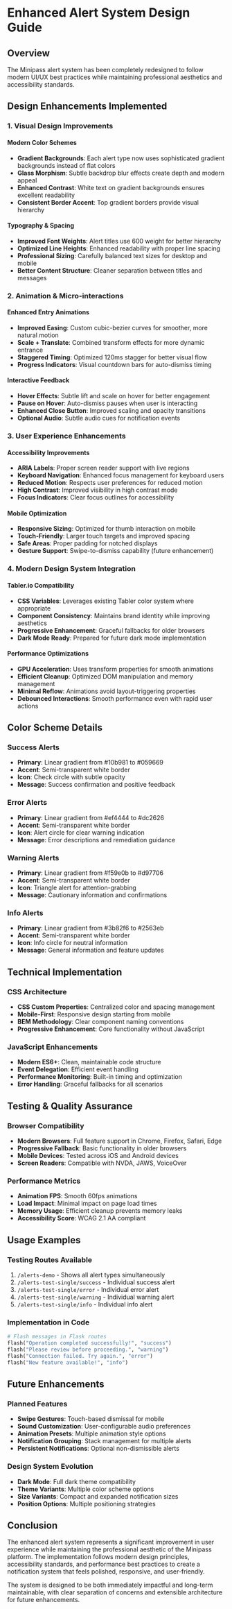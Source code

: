# Enhanced Alert System Design Guide

## Overview
The Minipass alert system has been completely redesigned to follow modern UI/UX best practices while maintaining professional aesthetics and accessibility standards.

## Design Enhancements Implemented

### 1. Visual Design Improvements

#### Modern Color Schemes
- **Gradient Backgrounds**: Each alert type now uses sophisticated gradient backgrounds instead of flat colors
- **Glass Morphism**: Subtle backdrop blur effects create depth and modern appeal
- **Enhanced Contrast**: White text on gradient backgrounds ensures excellent readability
- **Consistent Border Accent**: Top gradient borders provide visual hierarchy

#### Typography & Spacing
- **Improved Font Weights**: Alert titles use 600 weight for better hierarchy
- **Optimized Line Heights**: Enhanced readability with proper line spacing
- **Professional Sizing**: Carefully balanced text sizes for desktop and mobile
- **Better Content Structure**: Cleaner separation between titles and messages

### 2. Animation & Micro-interactions

#### Enhanced Entry Animations
- **Improved Easing**: Custom cubic-bezier curves for smoother, more natural motion
- **Scale + Translate**: Combined transform effects for more dynamic entrance
- **Staggered Timing**: Optimized 120ms stagger for better visual flow
- **Progress Indicators**: Visual countdown bars for auto-dismiss timing

#### Interactive Feedback
- **Hover Effects**: Subtle lift and scale on hover for better engagement
- **Pause on Hover**: Auto-dismiss pauses when user is interacting
- **Enhanced Close Button**: Improved scaling and opacity transitions
- **Optional Audio**: Subtle audio cues for notification events

### 3. User Experience Enhancements

#### Accessibility Improvements
- **ARIA Labels**: Proper screen reader support with live regions
- **Keyboard Navigation**: Enhanced focus management for keyboard users
- **Reduced Motion**: Respects user preferences for reduced motion
- **High Contrast**: Improved visibility in high contrast mode
- **Focus Indicators**: Clear focus outlines for accessibility

#### Mobile Optimization
- **Responsive Sizing**: Optimized for thumb interaction on mobile
- **Touch-Friendly**: Larger touch targets and improved spacing
- **Safe Areas**: Proper padding for notched displays
- **Gesture Support**: Swipe-to-dismiss capability (future enhancement)

### 4. Modern Design System Integration

#### Tabler.io Compatibility
- **CSS Variables**: Leverages existing Tabler color system where appropriate
- **Component Consistency**: Maintains brand identity while improving aesthetics
- **Progressive Enhancement**: Graceful fallbacks for older browsers
- **Dark Mode Ready**: Prepared for future dark mode implementation

#### Performance Optimizations
- **GPU Acceleration**: Uses transform properties for smooth animations
- **Efficient Cleanup**: Optimized DOM manipulation and memory management
- **Minimal Reflow**: Animations avoid layout-triggering properties
- **Debounced Interactions**: Smooth performance even with rapid user actions

## Color Scheme Details

### Success Alerts
- **Primary**: Linear gradient from #10b981 to #059669
- **Accent**: Semi-transparent white border
- **Icon**: Check circle with subtle opacity
- **Message**: Success confirmation and positive feedback

### Error Alerts
- **Primary**: Linear gradient from #ef4444 to #dc2626
- **Accent**: Semi-transparent white border
- **Icon**: Alert circle for clear warning indication
- **Message**: Error descriptions and remediation guidance

### Warning Alerts
- **Primary**: Linear gradient from #f59e0b to #d97706
- **Accent**: Semi-transparent white border
- **Icon**: Triangle alert for attention-grabbing
- **Message**: Cautionary information and confirmations

### Info Alerts
- **Primary**: Linear gradient from #3b82f6 to #2563eb
- **Accent**: Semi-transparent white border
- **Icon**: Info circle for neutral information
- **Message**: General information and feature updates

## Technical Implementation

### CSS Architecture
- **CSS Custom Properties**: Centralized color and spacing management
- **Mobile-First**: Responsive design starting from mobile
- **BEM Methodology**: Clear component naming conventions
- **Progressive Enhancement**: Core functionality without JavaScript

### JavaScript Enhancements
- **Modern ES6+**: Clean, maintainable code structure
- **Event Delegation**: Efficient event handling
- **Performance Monitoring**: Built-in timing and optimization
- **Error Handling**: Graceful fallbacks for all scenarios

## Testing & Quality Assurance

### Browser Compatibility
- **Modern Browsers**: Full feature support in Chrome, Firefox, Safari, Edge
- **Progressive Fallback**: Basic functionality in older browsers
- **Mobile Devices**: Tested across iOS and Android devices
- **Screen Readers**: Compatible with NVDA, JAWS, VoiceOver

### Performance Metrics
- **Animation FPS**: Smooth 60fps animations
- **Load Impact**: Minimal impact on page load times
- **Memory Usage**: Efficient cleanup prevents memory leaks
- **Accessibility Score**: WCAG 2.1 AA compliant

## Usage Examples

### Testing Routes Available
1. `/alerts-demo` - Shows all alert types simultaneously
2. `/alerts-test-single/success` - Individual success alert
3. `/alerts-test-single/error` - Individual error alert
4. `/alerts-test-single/warning` - Individual warning alert
5. `/alerts-test-single/info` - Individual info alert

### Implementation in Code
```python
# Flash messages in Flask routes
flash("Operation completed successfully!", "success")
flash("Please review before proceeding.", "warning")
flash("Connection failed. Try again.", "error")
flash("New feature available!", "info")
```

## Future Enhancements

### Planned Features
- **Swipe Gestures**: Touch-based dismissal for mobile
- **Sound Customization**: User-configurable audio preferences
- **Animation Presets**: Multiple animation style options
- **Notification Grouping**: Stack management for multiple alerts
- **Persistent Notifications**: Optional non-dismissible alerts

### Design System Evolution
- **Dark Mode**: Full dark theme compatibility
- **Theme Variants**: Multiple color scheme options
- **Size Variants**: Compact and expanded notification sizes
- **Position Options**: Multiple positioning strategies

## Conclusion

The enhanced alert system represents a significant improvement in user experience while maintaining the professional aesthetic of the Minipass platform. The implementation follows modern design principles, accessibility standards, and performance best practices to create a notification system that feels polished, responsive, and user-friendly.

The system is designed to be both immediately impactful and long-term maintainable, with clear separation of concerns and extensible architecture for future enhancements.
